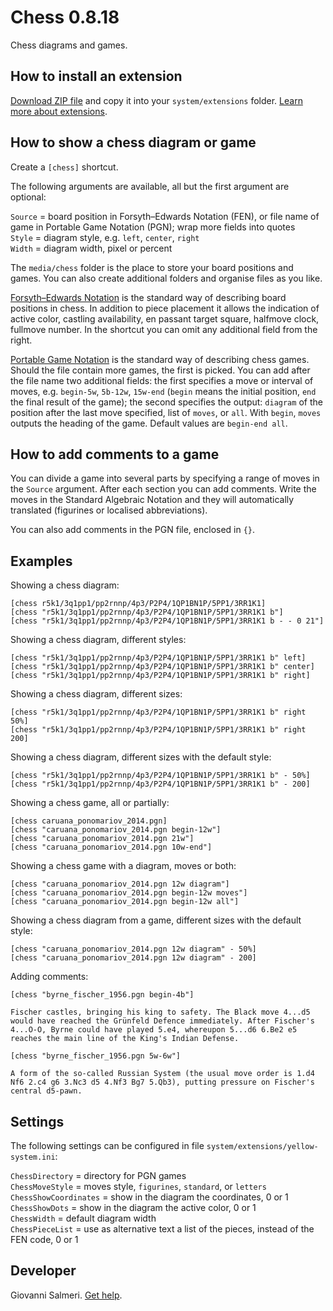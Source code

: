 Chess 0.8.18
============
Chess diagrams and games.

<p align="SCREENSHOT.png?raw=true" alt="Screenshot"></p>

## How to install an extension

[Download ZIP file](https://github.com/GiovanniSalmeri/yellow-chess/archive/refs/heads/main.zip) and copy it into your `system/extensions` folder. [Learn more about extensions](https://github.com/annaesvensson/yellow-update).

## How to show a chess diagram or game

Create a `[chess]` shortcut. 

The following arguments are available, all but the first argument are optional:
 
`Source` = board position in Forsyth–Edwards Notation (FEN), or file name of game in Portable Game Notation (PGN); wrap more fields into quotes  
`Style` = diagram style, e.g. `left`, `center`, `right`  
`Width` = diagram width, pixel or percent  

The `media/chess` folder is the place to store your board positions and games. You can also create additional folders and organise files as you like.

[Forsyth–Edwards Notation](http://www.saremba.de/chessgml/standards/pgn/pgn-complete.htm#c16.1) is the standard way of describing board positions in chess. In addition to piece placement it allows the indication of active color, castling availability, en passant target square, halfmove clock, fullmove number. In the shortcut you can omit any additional field from the right.

[Portable Game Notation](http://www.saremba.de/chessgml/standards/pgn/pgn-complete.htm) is the standard way of describing chess games. Should the file contain more games, the first is picked. You can add after the file name two additional fields: the first specifies a move or interval of moves, e.g. `begin-5w`, `5b-12w`, `15w-end` (`begin` means the initial position, `end` the final result of the game); the second specifies the output: `diagram` of the position after the last move specified, list of `moves`, or `all`. With `begin`, `moves` outputs the heading of the game. Default values are `begin-end all`.

## How to add comments to a game

You can divide a game into several parts by specifying a range of moves in the `Source` argument. After each section you can add comments. Write the moves in the Standard Algebraic Notation and they will automatically translated (figurines or localised abbreviations).

You can also add comments in the PGN file, enclosed in `{}`.

## Examples

Showing a chess diagram:

    [chess r5k1/3q1pp1/pp2rnnp/4p3/P2P4/1QP1BN1P/5PP1/3RR1K1]
    [chess "r5k1/3q1pp1/pp2rnnp/4p3/P2P4/1QP1BN1P/5PP1/3RR1K1 b"]
    [chess "r5k1/3q1pp1/pp2rnnp/4p3/P2P4/1QP1BN1P/5PP1/3RR1K1 b - - 0 21"]

Showing a chess diagram, different styles:

    [chess "r5k1/3q1pp1/pp2rnnp/4p3/P2P4/1QP1BN1P/5PP1/3RR1K1 b" left]
    [chess "r5k1/3q1pp1/pp2rnnp/4p3/P2P4/1QP1BN1P/5PP1/3RR1K1 b" center]
    [chess "r5k1/3q1pp1/pp2rnnp/4p3/P2P4/1QP1BN1P/5PP1/3RR1K1 b" right]

Showing a chess diagram, different sizes:

    [chess "r5k1/3q1pp1/pp2rnnp/4p3/P2P4/1QP1BN1P/5PP1/3RR1K1 b" right 50%]
    [chess "r5k1/3q1pp1/pp2rnnp/4p3/P2P4/1QP1BN1P/5PP1/3RR1K1 b" right 200]

Showing a chess diagram, different sizes with the default style:

    [chess "r5k1/3q1pp1/pp2rnnp/4p3/P2P4/1QP1BN1P/5PP1/3RR1K1 b" - 50%]
    [chess "r5k1/3q1pp1/pp2rnnp/4p3/P2P4/1QP1BN1P/5PP1/3RR1K1 b" - 200]

Showing a chess game, all or partially:

    [chess caruana_ponomariov_2014.pgn]
    [chess "caruana_ponomariov_2014.pgn begin-12w"]
    [chess "caruana_ponomariov_2014.pgn 21w"]
    [chess "caruana_ponomariov_2014.pgn 10w-end"]

Showing a chess game with a diagram, moves or both:

    [chess "caruana_ponomariov_2014.pgn 12w diagram"]
    [chess "caruana_ponomariov_2014.pgn begin-12w moves"]
    [chess "caruana_ponomariov_2014.pgn begin-12w all"]

Showing a chess diagram from a game, different sizes with the default style:

    [chess "caruana_ponomariov_2014.pgn 12w diagram" - 50%]
    [chess "caruana_ponomariov_2014.pgn 12w diagram" - 200]

Adding comments:

    [chess "byrne_fischer_1956.pgn begin-4b"]
    
    Fischer castles, bringing his king to safety. The Black move 4...d5 
    would have reached the Grünfeld Defence immediately. After Fischer's 
    4...O-O, Byrne could have played 5.e4, whereupon 5...d6 6.Be2 e5 
    reaches the main line of the King's Indian Defense.
    
    [chess "byrne_fischer_1956.pgn 5w-6w"]
    
    A form of the so-called Russian System (the usual move order is 1.d4 
    Nf6 2.c4 g6 3.Nc3 d5 4.Nf3 Bg7 5.Qb3), putting pressure on Fischer's 
    central d5-pawn.

## Settings

The following settings can be configured in file `system/extensions/yellow-system.ini`:

`ChessDirectory` = directory for PGN games  
`ChessMoveStyle` = moves style, `figurines`, `standard`, or `letters`  
`ChessShowCoordinates` = show in the diagram the coordinates, 0 or 1  
`ChessShowDots` = show in the diagram the active color, 0 or 1  
`ChessWidth` = default diagram width  
`ChessPieceList` = use as alternative text a list of the pieces, instead of the FEN code, 0 or 1  

## Developer

Giovanni Salmeri. [Get help](https://datenstrom.se/yellow/help/).
